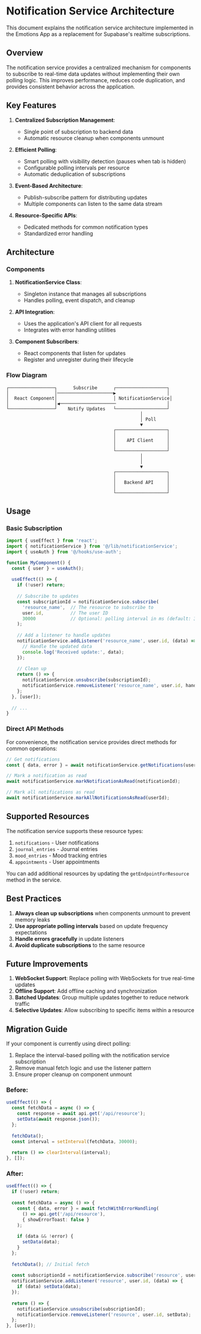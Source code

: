 # Notification Service Architecture

This document explains the notification service architecture implemented in the Emotions App as a replacement for Supabase's realtime subscriptions.

## Overview

The notification service provides a centralized mechanism for components to subscribe to real-time data updates without implementing their own polling logic. This improves performance, reduces code duplication, and provides consistent behavior across the application.

## Key Features

1. **Centralized Subscription Management**:
   - Single point of subscription to backend data
   - Automatic resource cleanup when components unmount

2. **Efficient Polling**:
   - Smart polling with visibility detection (pauses when tab is hidden)
   - Configurable polling intervals per resource
   - Automatic deduplication of subscriptions

3. **Event-Based Architecture**:
   - Publish-subscribe pattern for distributing updates
   - Multiple components can listen to the same data stream

4. **Resource-Specific APIs**:
   - Dedicated methods for common notification types
   - Standardized error handling

## Architecture

### Components

1. **NotificationService Class**:
   - Singleton instance that manages all subscriptions
   - Handles polling, event dispatch, and cleanup

2. **API Integration**:
   - Uses the application's API client for all requests
   - Integrates with error handling utilities

3. **Component Subscribers**:
   - React components that listen for updates
   - Register and unregister during their lifecycle

### Flow Diagram

```
┌─────────────────┐      Subscribe      ┌───────────────────┐
│                 │─────────────────────▶                   │
│  React Component│                     │ NotificationService│
│                 │◀─────────────────────                   │
└─────────────────┘    Notify Updates   └───────────────────┘
                                                  │
                                                  │ Poll
                                                  ▼
                                        ┌───────────────────┐
                                        │                   │
                                        │    API Client     │
                                        │                   │
                                        └───────────────────┘
                                                  │
                                                  │
                                                  ▼
                                        ┌───────────────────┐
                                        │                   │
                                        │   Backend API     │
                                        │                   │
                                        └───────────────────┘
```

## Usage

### Basic Subscription

```typescript
import { useEffect } from 'react';
import { notificationService } from '@/lib/notificationService';
import { useAuth } from '@/hooks/use-auth';

function MyComponent() {
  const { user } = useAuth();
  
  useEffect(() => {
    if (!user) return;
    
    // Subscribe to updates
    const subscriptionId = notificationService.subscribe(
      'resource_name',  // The resource to subscribe to
      user.id,          // The user ID 
      30000             // Optional: polling interval in ms (default: 30000)
    );
    
    // Add a listener to handle updates
    notificationService.addListener('resource_name', user.id, (data) => {
      // Handle the updated data
      console.log('Received update:', data);
    });
    
    // Clean up
    return () => {
      notificationService.unsubscribe(subscriptionId);
      notificationService.removeListener('resource_name', user.id, handleUpdate);
    };
  }, [user]);
  
  // ...
}
```

### Direct API Methods

For convenience, the notification service provides direct methods for common operations:

```typescript
// Get notifications
const { data, error } = await notificationService.getNotifications(userId);

// Mark a notification as read
await notificationService.markNotificationAsRead(notificationId);

// Mark all notifications as read
await notificationService.markAllNotificationsAsRead(userId);
```

## Supported Resources

The notification service supports these resource types:

1. `notifications` - User notifications
2. `journal_entries` - Journal entries
3. `mood_entries` - Mood tracking entries
4. `appointments` - User appointments

You can add additional resources by updating the `getEndpointForResource` method in the service.

## Best Practices

1. **Always clean up subscriptions** when components unmount to prevent memory leaks
2. **Use appropriate polling intervals** based on update frequency expectations
3. **Handle errors gracefully** in update listeners
4. **Avoid duplicate subscriptions** to the same resource

## Future Improvements

1. **WebSocket Support**: Replace polling with WebSockets for true real-time updates
2. **Offline Support**: Add offline caching and synchronization
3. **Batched Updates**: Group multiple updates together to reduce network traffic
4. **Selective Updates**: Allow subscribing to specific items within a resource

## Migration Guide

If your component is currently using direct polling:

1. Replace the interval-based polling with the notification service subscription
2. Remove manual fetch logic and use the listener pattern
3. Ensure proper cleanup on component unmount

### Before:

```typescript
useEffect(() => {
  const fetchData = async () => {
    const response = await api.get('/api/resource');
    setData(await response.json());
  };
  
  fetchData();
  const interval = setInterval(fetchData, 30000);
  
  return () => clearInterval(interval);
}, []);
```

### After:

```typescript
useEffect(() => {
  if (!user) return;
  
  const fetchData = async () => {
    const { data, error } = await fetchWithErrorHandling(
      () => api.get('/api/resource'),
      { showErrorToast: false }
    );
    
    if (data && !error) {
      setData(data);
    }
  };
  
  fetchData(); // Initial fetch
  
  const subscriptionId = notificationService.subscribe('resource', user.id);
  notificationService.addListener('resource', user.id, (data) => {
    if (data) setData(data);
  });
  
  return () => {
    notificationService.unsubscribe(subscriptionId);
    notificationService.removeListener('resource', user.id, setData);
  };
}, [user]);
``` 